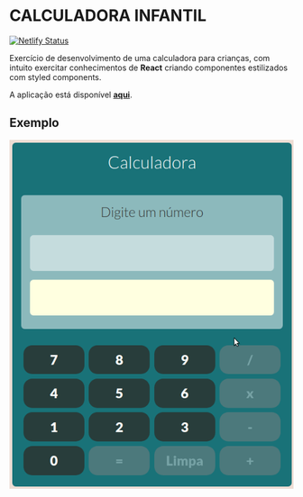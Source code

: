 # **CALCULADORA INFANTIL**

[![Netlify Status](https://api.netlify.com/api/v1/badges/49a42c6d-14c6-4738-9b28-ade7ce2678c0/deploy-status)](https://app.netlify.com/sites/calculadorainfantil/deploys)

Exercício de desenvolvimento de uma calculadora para crianças, com intuito
exercitar conhecimentos de **React** criando componentes estilizados com styled
components.

A aplicação está disponível [**aqui**](https://calculadorainfantil.netlify.app).

## **Exemplo**

![Calculadora](./example.gif)
